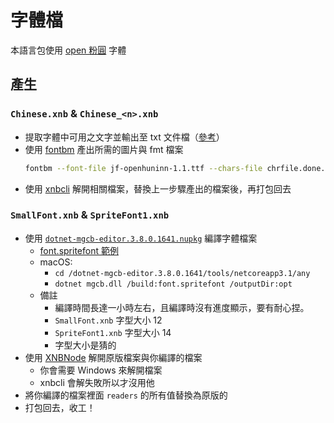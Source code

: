 # 字體檔
本語言包使用 [open 粉圓](https://justfont.com/huninn/) 字體
## 產生
### `Chinese.xnb` & `Chinese_<n>.xnb`
- 提取字體中可用之文字並輸出至 txt 文件檔（[參考](https://pastebin.pl/view/8bf741c1)）
- 使用 [fontbm](https://github.com/vladimirgamalyan/fontbm) 產出所需的圖片與 fmt 檔案
    ```sh
    fontbm --font-file jf-openhuninn-1.1.ttf --chars-file chrfile.done.txt --data-format xml --texture-width 1024 --texture-height 1024 --font-size 24  --output ChineseTW
    ```
- 使用 [xnbcli](https://github.com/LeonBlade/xnbcli) 解開相關檔案，替換上一步驟產出的檔案後，再打包回去
### `SmallFont.xnb` & `SpriteFont1.xnb`
- 使用 [`dotnet-mgcb-editor.3.8.0.1641.nupkg`](https://github.com/MonoGame/MonoGame/releases/tag/v3.8) 編譯字體檔案
    - [font.spritefont 範例](https://pastebin.pl/view/601e33b1)
    - macOS:
        - `cd /dotnet-mgcb-editor.3.8.0.1641/tools/netcoreapp3.1/any`
        - `dotnet mgcb.dll /build:font.spritefont /outputDir:opt`
    - 備註
        - 編譯時間長達一小時左右，且編譯時沒有進度顯示，要有耐心捏。
        - `SmallFont.xnb` 字型大小 12
        - `SpriteFont1.xnb` 字型大小 14
        - 字型大小是猜的
- 使用 [XNBNode](https://github.com/draivin/XNBNode) 解開原版檔案與你編譯的檔案
    - 你會需要 Windows 來解開檔案
    - xnbcli 會解失敗所以才沒用他
- 將你編譯的檔案裡面 `readers` 的所有值替換為原版的
- 打包回去，收工！
